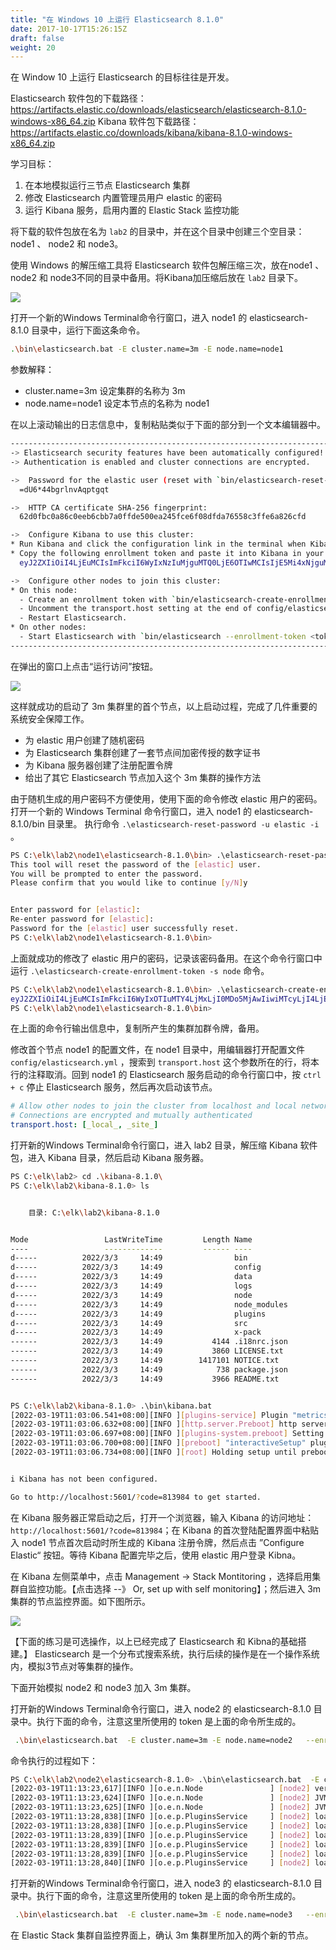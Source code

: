 ```yaml
---
title: "在 Windows 10 上运行 Elasticsearch 8.1.0"
date: 2017-10-17T15:26:15Z
draft: false
weight: 20
---
```


在 Window 10 上运行 Elasticsearch 的目标往往是开发。

Elasticsearch 软件包的下载路径： <https://artifacts.elastic.co/downloads/elasticsearch/elasticsearch-8.1.0-windows-x86_64.zip> 
Kibana 软件包下载路径： <https://artifacts.elastic.co/downloads/kibana/kibana-8.1.0-windows-x86_64.zip>

学习目标：

1. 在本地模拟运行三节点 Elasticsearch 集群
2. 修改 Elasticsearch 内置管理员用户 elastic 的密码
3. 运行 Kibana 服务，启用内置的 Elastic Stack 监控功能

将下载的软件包放在名为 `lab2` 的目录中，并在这个目录中创建三个空目录：node1 、 node2 和 node3。

使用 Windows 的解压缩工具将 Elasticsearch 软件包解压缩三次，放在node1 、 node2 和 node3不同的目录中备用。将Kibana加压缩后放在 `lab2` 目录下。

![](/images/ch3/Snag_527b42f5.png)


打开一个新的Windows Terminal命令行窗口，进入 node1 的 elasticsearch-8.1.0 目录中，运行下面这条命令。

```sh
.\bin\elasticsearch.bat -E cluster.name=3m -E node.name=node1
```

参数解释：

* cluster.name=3m 设定集群的名称为 3m
* node.name=node1 设定本节点的名称为 node1

在以上滚动输出的日志信息中，复制粘贴类似于下面的部分到一个文本编辑器中。

```sh
------------------------------------------------------------------------------------------------------------------------
-> Elasticsearch security features have been automatically configured!
-> Authentication is enabled and cluster connections are encrypted.

->  Password for the elastic user (reset with `bin/elasticsearch-reset-password -u elastic`):
  =dU6*44bgrlnvAqptgqt

->  HTTP CA certificate SHA-256 fingerprint:
  62d0fbc0a86c0eeb6cbb7a0ffde500ea245fce6f08dfda76558c3ffe6a826cfd

->  Configure Kibana to use this cluster:
* Run Kibana and click the configuration link in the terminal when Kibana starts.
* Copy the following enrollment token and paste it into Kibana in your browser (valid for the next 30 minutes):
  eyJ2ZXIiOiI4LjEuMCIsImFkciI6WyIxNzIuMjguMTQ0LjE6OTIwMCIsIjE5Mi4xNjguMzEuMjQwOjkyMDAiXSwiZmdyIjoiNjJkMGZiYzBhODZjMGVlYjZjYmI3YTBmZmRlNTAwZWEyNDVmY2U2ZjA4ZGZkYTc2NTU4YzNmZmU2YTgyNmNmZCIsImtleSI6IlAwTVBvSDhCOVA4RmoyVl9IQUUtOjBVS0lkOWlOUmRDbU9DRi1lMWtwV0EifQ==

->  Configure other nodes to join this cluster:
* On this node:
  - Create an enrollment token with `bin/elasticsearch-create-enrollment-token -s node`.
  - Uncomment the transport.host setting at the end of config/elasticsearch.yml.
  - Restart Elasticsearch.
* On other nodes:
  - Start Elasticsearch with `bin/elasticsearch --enrollment-token <token>`, using the enrollment token that you generated.
------------------------------------------------------------------------------------------------------------------------
```

在弹出的窗口上点击“运行访问”按钮。

![](/images/ch3/Snag_529f7ea7.png)

这样就成功的启动了 3m 集群里的首个节点，以上启动过程，完成了几件重要的系统安全保障工作。

* 为 elastic 用户创建了随机密码
* 为 Elasticsearch 集群创建了一套节点间加密传授的数字证书
* 为 Kibana 服务器创建了注册配置令牌
* 给出了其它 Elasticsearch 节点加入这个 3m 集群的操作方法

由于随机生成的用户密码不方便使用，使用下面的命令修改 elastic 用户的密码。打开一个新的 Windows Terminal 命令行窗口，进入 node1 的 elasticsearch-8.1.0/bin 目录里。
执行命令 `.\elasticsearch-reset-password -u elastic -i` 。

```sh
PS C:\elk\lab2\node1\elasticsearch-8.1.0\bin> .\elasticsearch-reset-password -u elastic -i
This tool will reset the password of the [elastic] user.
You will be prompted to enter the password.
Please confirm that you would like to continue [y/N]y


Enter password for [elastic]:
Re-enter password for [elastic]:
Password for the [elastic] user successfully reset.
PS C:\elk\lab2\node1\elasticsearch-8.1.0\bin>
```

上面就成功的修改了 elastic 用户的密码，记录该密码备用。在这个命令行窗口中运行 `.\elasticsearch-create-enrollment-token -s node` 命令。

```sh
PS C:\elk\lab2\node1\elasticsearch-8.1.0\bin> .\elasticsearch-create-enrollment-token -s node
eyJ2ZXIiOiI4LjEuMCIsImFkciI6WyIxOTIuMTY4LjMxLjI0MDo5MjAwIiwiMTcyLjI4LjE0NC4xOjkyMDAiXSwiZmdyIjoiNjJkMGZiYzBhODZjMGVlYjZjYmI3YTBmZmRlNTAwZWEyNDVmY2U2ZjA4ZGZkYTc2NTU4YzNmZmU2YTgyNmNmZCIsImtleSI6IlFFTVhvSDhCOVA4RmoyVl9hZ0czOml3ck9wMEJxUzBteXJxVEJLM1pVUUEifQ==
PS C:\elk\lab2\node1\elasticsearch-8.1.0\bin>
```

在上面的命令行输出信息中，复制所产生的集群加群令牌，备用。

修改首个节点 node1 的配置文件，在 node1 目录中，用编辑器打开配置文件 ` config/elasticsearch.yml ` ，搜索到 `transport.host` 这个参数所在的行，将本行的注释取消。回到 node1 的 Elasticsearch 服务启动的命令行窗口中，按 `ctrl + c` 停止 Elasticsearch 服务，然后再次启动该节点。

```yml
# Allow other nodes to join the cluster from localhost and local networks
# Connections are encrypted and mutually authenticated
transport.host: [_local_, _site_]
```

打开新的Windows Terminal命令行窗口，进入 lab2 目录，解压缩 Kibana 软件包，进入 Kibana 目录，然后启动 Kibana 服务器。

```sh
PS C:\elk\lab2> cd .\kibana-8.1.0\
PS C:\elk\lab2\kibana-8.1.0> ls


    目录: C:\elk\lab2\kibana-8.1.0


Mode                 LastWriteTime         Length Name
----                 -------------         ------ ----
d-----          2022/3/3     14:49                bin
d-----          2022/3/3     14:49                config
d-----          2022/3/3     14:49                data
d-----          2022/3/3     14:49                logs
d-----          2022/3/3     14:49                node
d-----          2022/3/3     14:49                node_modules
d-----          2022/3/3     14:49                plugins
d-----          2022/3/3     14:49                src
d-----          2022/3/3     14:49                x-pack
------          2022/3/3     14:49           4144 .i18nrc.json
------          2022/3/3     14:49           3860 LICENSE.txt
------          2022/3/3     14:49        1417101 NOTICE.txt
------          2022/3/3     14:49            738 package.json
------          2022/3/3     14:49           3966 README.txt


PS C:\elk\lab2\kibana-8.1.0> .\bin\kibana.bat
[2022-03-19T11:03:06.541+08:00][INFO ][plugins-service] Plugin "metricsEntities" is disabled.
[2022-03-19T11:03:06.632+08:00][INFO ][http.server.Preboot] http server running at http://localhost:5601
[2022-03-19T11:03:06.697+08:00][INFO ][plugins-system.preboot] Setting up [1] plugins: [interactiveSetup]
[2022-03-19T11:03:06.700+08:00][INFO ][preboot] "interactiveSetup" plugin is holding setup: Validating Elasticsearch connection configuration…
[2022-03-19T11:03:06.734+08:00][INFO ][root] Holding setup until preboot stage is completed.


i Kibana has not been configured.

Go to http://localhost:5601/?code=813984 to get started.
```

在 Kibana 服务器正常启动之后，打开一个浏览器，输入 Kibana 的访问地址：`http://localhost:5601/?code=813984`；在 Kibana 的首次登陆配置界面中粘贴入 node1 节点首次启动时所生成的 Kibana 注册令牌，然后点击 ”Configure Elastic“ 按钮。等待 Kibana 配置完毕之后，使用 elastic 用户登录 Kibna。

在 Kibana 左侧菜单中，点击 Management -> Stack Montitoring ，选择启用集群自监控功能。【点击选择 --》 Or, set up with self monitoring】；然后进入 3m 集群的节点监控界面。如下图所示。

![](/images/ch3/2022-03-19_01-00-24.png)


【下面的练习是可选操作，以上已经完成了 Elasticsearch 和 Kibna的基础搭建。】 Elasticsearch 是一个分布式搜索系统，执行后续的操作是在一个操作系统内，模拟3节点对等集群的操作。

下面开始模拟 node2 和 node3 加入 3m 集群。

打开新的Windows Terminal命令行窗口，进入  node2 的 elasticsearch-8.1.0  目录中。执行下面的命令，注意这里所使用的 token 是上面的命令所生成的。

```sh
 .\bin\elasticsearch.bat  -E cluster.name=3m -E node.name=node2   --enrollment-token  eyJ2ZXIiOiI4LjEuMCIsImFkciI6WyIxOTIuMTY4LjMxLjI0MDo5MjAwIiwiMTcyLjI4LjE0NC4xOjkyMDAiXSwiZmdyIjoiNjJkMGZiYzBhODZjMGVlYjZjYmI3YTBmZmRlNTAwZWEyNDVmY2U2ZjA4ZGZkYTc2NTU4YzNmZmU2YTgyNmNmZCIsImtleSI6IlFFTVhvSDhCOVA4RmoyVl9hZ0czOml3ck9wMEJxUzBteXJxVEJLM1pVUUEifQ==
```

命令执行的过程如下：

```sh
PS C:\elk\lab2\node2\elasticsearch-8.1.0> .\bin\elasticsearch.bat  -E cluster.name=3m -E node.name=node2   --enrollment-token  eyJ2ZXIiOiI4LjEuMCIsImFkciI6WyIxOTIuMTY4LjMxLjI0MDo5MjAwIiwiMTcyLjI4LjE0NC4xOjkyMDAiXSwiZmdyIjoiNjJkMGZiYzBhODZjMGVlYjZjYmI3YTBmZmRlNTAwZWEyNDVmY2U2ZjA4ZGZkYTc2NTU4YzNmZmU2YTgyNmNmZCIsImtleSI6IlFFTVhvSDhCOVA4RmoyVl9hZ0czOml3ck9wMEJxUzBteXJxVEJLM1pVUUEifQ==
[2022-03-19T11:13:23,617][INFO ][o.e.n.Node               ] [node2] version[8.1.0], pid[20036], build[default/zip/3700f7679f7d95e36da0b43762189bab189bc53a/2022-03-03T14:20:00.690422633Z], OS[Windows 11/10.0/amd64], JVM[Eclipse Adoptium/OpenJDK 64-Bit Server VM/17.0.2/17.0.2+8]
[2022-03-19T11:13:23,624][INFO ][o.e.n.Node               ] [node2] JVM home [C:\elk\lab2\node2\elasticsearch-8.1.0\jdk], using bundled JDK [true]
[2022-03-19T11:13:23,625][INFO ][o.e.n.Node               ] [node2] JVM arguments [-Des.networkaddress.cache.ttl=60, -Des.networkaddress.cache.negative.ttl=10, -Djava.security.manager=allow, -XX:+AlwaysPreTouch, -Xss1m, -Djava.awt.headless=true, -Dfile.encoding=UTF-8, -Djna.nosys=true, -XX:-OmitStackTraceInFastThrow, -XX:+ShowCodeDetailsInExceptionMessages, -Dio.netty.noUnsafe=true, -Dio.netty.noKeySetOptimization=true, -Dio.netty.recycler.maxCapacityPerThread=0, -Dio.netty.allocator.numDirectArenas=0, -Dlog4j.shutdownHookEnabled=false, -Dlog4j2.disable.jmx=true, -Dlog4j2.formatMsgNoLookups=true, -Djava.locale.providers=SPI,COMPAT, --add-opens=java.base/java.io=ALL-UNNAMED, -XX:+UseG1GC, -Djava.io.tmpdir=C:\Users\liuma\AppData\Local\Temp\elasticsearch, -XX:+HeapDumpOnOutOfMemoryError, -XX:+ExitOnOutOfMemoryError, -XX:HeapDumpPath=data, -XX:ErrorFile=logs/hs_err_pid%p.log, -Xlog:gc*,gc+age=trace,safepoint:file=logs/gc.log:utctime,pid,tags:filecount=32,filesize=64m, -Xms16329m, -Xmx16329m, -XX:MaxDirectMemorySize=8564768768, -XX:InitiatingHeapOccupancyPercent=30, -XX:G1ReservePercent=25, -Delasticsearch, -Des.path.home=C:\elk\lab2\node2\elasticsearch-8.1.0, -Des.path.conf=C:\elk\lab2\node2\elasticsearch-8.1.0\config, -Des.distribution.flavor=default, -Des.distribution.type=zip, -Des.bundled_jdk=true]
[2022-03-19T11:13:28,838][INFO ][o.e.p.PluginsService     ] [node2] loaded module [aggs-matrix-stats]
[2022-03-19T11:13:28,838][INFO ][o.e.p.PluginsService     ] [node2] loaded module [analysis-common]
[2022-03-19T11:13:28,839][INFO ][o.e.p.PluginsService     ] [node2] loaded module [constant-keyword]
[2022-03-19T11:13:28,839][INFO ][o.e.p.PluginsService     ] [node2] loaded module [data-streams]
[2022-03-19T11:13:28,839][INFO ][o.e.p.PluginsService     ] [node2] loaded module [frozen-indices]
[2022-03-19T11:13:28,840][INFO ][o.e.p.PluginsService     ] [node2] loaded module [ingest-common]
```


打开新的Windows Terminal命令行窗口，进入  node3 的  elasticsearch-8.1.0  目录中。执行下面的命令，注意这里所使用的 token 是上面的命令所生成的。

```sh
 .\bin\elasticsearch.bat  -E cluster.name=3m -E node.name=node3   --enrollment-token  eyJ2ZXIiOiI4LjEuMCIsImFkciI6WyIxOTIuMTY4LjMxLjI0MDo5MjAwIiwiMTcyLjI4LjE0NC4xOjkyMDAiXSwiZmdyIjoiNjJkMGZiYzBhODZjMGVlYjZjYmI3YTBmZmRlNTAwZWEyNDVmY2U2ZjA4ZGZkYTc2NTU4YzNmZmU2YTgyNmNmZCIsImtleSI6IlFFTVhvSDhCOVA4RmoyVl9hZ0czOml3ck9wMEJxUzBteXJxVEJLM1pVUUEifQ==
```

在 Elastic Stack 集群自监控界面上，确认 3m 集群里所加入的两个新的节点。

